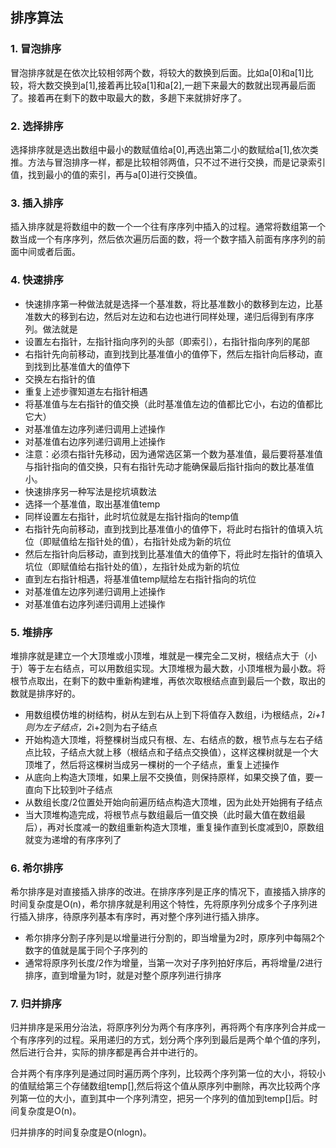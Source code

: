 ## 排序算法
### 1. 冒泡排序
冒泡排序就是在依次比较相邻两个数，将较大的数换到后面。比如a[0]和a[1]比较，将大数交换到a[1],接着再比较a[1]和a[2],一趟下来最大的数就出现再最后面了。接着再在剩下的数中取最大的数，多趟下来就排好序了。
### 2. 选择排序
选择排序就是选出数组中最小的数赋值给a[0],再选出第二小的数赋给a[1],依次类推。方法与冒泡排序一样，都是比较相邻两值，只不过不进行交换，而是记录索引值，找到最小的值的索引，再与a[0]进行交换值。
### 3. 插入排序
插入排序就是将数组中的数一个一个往有序序列中插入的过程。通常将数组第一个数当成一个有序序列，然后依次遍历后面的数，将一个数字插入前面有序序列的前面中间或者后面。
### 4. 快速排序
* 快速排序第一种做法就是选择一个基准数，将比基准数小的数移到左边，比基准数大的移到右边，然后对左边和右边也进行同样处理，递归后得到有序序列。做法就是
 * 设置左右指针，左指针指向序列的头部（即索引），右指针指向序列的尾部
 * 右指针先向前移动，直到找到比基准值小的值停下，然后左指针向后移动，直到找到比基准值大的值停下
 * 交换左右指针的值
 * 重复上述步骤知道左右指针相遇
 * 将基准值与左右指针的值交换（此时基准值左边的值都比它小，右边的值都比它大）
 * 对基准值左边序列递归调用上述操作
 * 对基准值右边序列递归调用上述操作
 * 注意：必须右指针先移动，因为通常选区第一个数为基准值，最后要将基准值与指针指向的值交换，只有右指针先动才能确保最后指针指向的数比基准值小。
* 快速排序另一种写法是挖坑填数法
 * 选择一个基准值，取出基准值temp
 * 同样设置左右指针，此时坑位就是左指针指向的temp值
 * 右指针先向前移动，直到找到比基准值小的值停下，将此时右指针的值填入坑位（即赋值给左指针处的值），右指针处成为新的坑位
 * 然后左指针向后移动，直到找到比基准值大的值停下，将此时左指针的值填入坑位（即赋值给右指针处的值），左指针处成为新的坑位
 * 直到左右指针相遇，将基准值temp赋给左右指针指向的坑位
 * 对基准值左边序列递归调用上述操作
 * 对基准值右边序列递归调用上述操作
### 5. 堆排序
堆排序就是建立一个大顶堆或小顶堆，堆就是一棵完全二叉树，根结点大于（小于）等于左右结点，可以用数组实现。大顶堆根为最大数，小顶堆根为最小数。将根节点取出，在剩下的数中重新构建堆，再依次取根结点直到最后一个数，取出的数就是排序好的。
* 用数组模仿堆的树结构，树从左到右从上到下将值存入数组，i为根结点，2*i+1则为左子结点，2*i+2则为右子结点
* 开始构造大顶堆，将整棵树当成只有根、左、右结点的数，根节点与左右子结点比较，子结点大就上移（根结点和子结点交换值），这样这棵树就是一个大顶堆了，然后将这棵树当成另一棵树的一个子结点，重复上述操作
* 从底向上构造大顶堆，如果上层不交换值，则保持原样，如果交换了值，要一直向下比较到叶子结点
* 从数组长度/2位置处开始向前遍历结点构造大顶堆，因为此处开始拥有子结点
* 当大顶堆构造完成，将根节点与数组最后一值交换（此时最大值在数组最后），再对长度减一的数组重新构造大顶堆，重复操作直到长度减到0，原数组就变为递增的有序序列了
### 6. 希尔排序
希尔排序是对直接插入排序的改进。在排序序列是正序的情况下，直接插入排序的时间复杂度是O(n)，希尔排序就是利用这个特性，先将原序列分成多个子序列进行插入排序，待原序列基本有序时，再对整个序列进行插入排序。
* 希尔排序分割子序列是以增量进行分割的，即当增量为2时，原序列中每隔2个数字的值就是属于同个子序列的
* 通常将原序列长度/2作为增量，当第一次对子序列拍好序后，再将增量/2进行排序，直到增量为1时，就是对整个原序列进行排序
### 7. 归并排序
归并排序是采用分治法，将原序列分为两个有序序列，再将两个有序序列合并成一个有序序列的过程。采用递归的方式，划分两个序列到最后是两个单个值的序列，然后进行合并，实际的排序都是再合并中进行的。

合并两个有序序列是通过同时遍历两个序列，比较两个序列第一位的大小，将较小的值赋给第三个存储数组temp[],然后将这个值从原序列中删除，再次比较两个序列第一位的大小，直到其中一个序列清空，把另一个序列的值加到temp[]后。时间复杂度是O(n)。

归并排序的时间复杂度是O(nlogn)。
